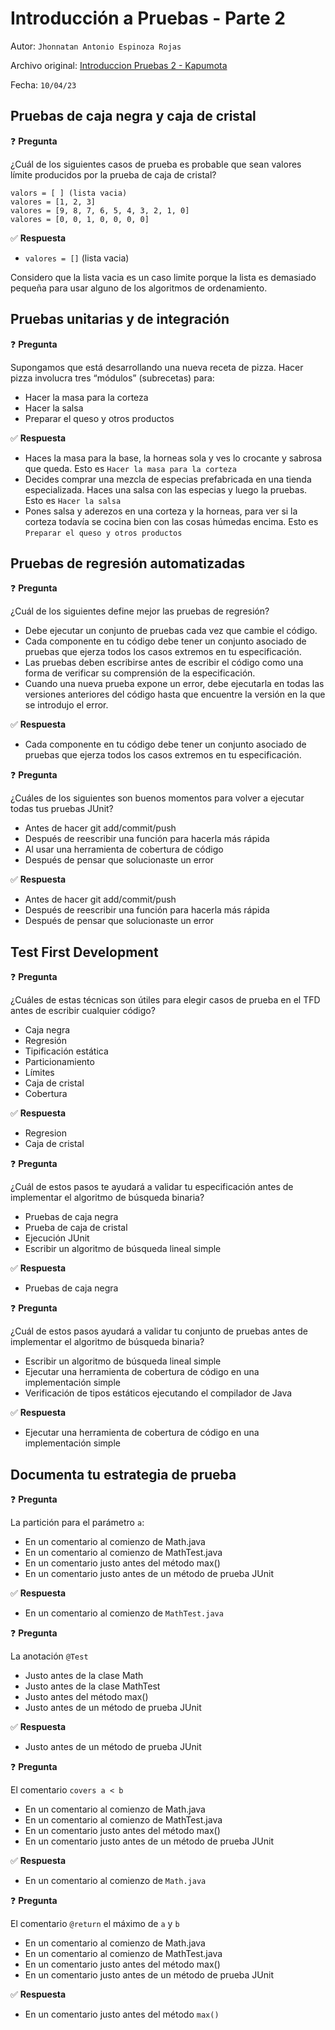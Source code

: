 # Introducción a Pruebas - Parte 2

Autor: `Jhonnatan Antonio Espinoza Rojas`

Archivo original: [Introduccion Pruebas 2 - Kapumota](https://github.com/kapumota/Actividades/blob/main/IntroduccionPruebas-2.md)

Fecha: `10/04/23`
## Pruebas de caja negra y caja de cristal

:question: **Pregunta**

¿Cuál de los siguientes casos de prueba es probable que sean valores límite producidos por la prueba de caja de cristal?

```
valors = [ ] (lista vacia)
valores = [1, 2, 3]
valores = [9, 8, 7, 6, 5, 4, 3, 2, 1, 0]
valores = [0, 0, 1, 0, 0, 0, 0]
```

:white_check_mark: **Respuesta**

* `valores = []` (lista vacia)

Considero que la lista vacia es un caso limite porque la lista es demasiado pequeña para usar alguno de los algoritmos de ordenamiento.

## Pruebas unitarias y de integración

:question: **Pregunta**

Supongamos que está desarrollando una nueva receta de pizza. Hacer pizza involucra tres “módulos” (subrecetas) para:

* Hacer la masa para la corteza
* Hacer la salsa
* Preparar el queso y otros productos

:white_check_mark: **Respuesta**

* Haces la masa para la base, la horneas sola y ves lo crocante y sabrosa que queda. Esto es `Hacer la masa para la corteza`
* Decides comprar una mezcla de especias prefabricada en una tienda especializada. Haces una salsa con las especias y luego la pruebas. Esto es `Hacer la salsa`
* Pones salsa y aderezos en una corteza y la horneas, para ver si la corteza todavía se cocina bien con las cosas húmedas encima. Esto es `Preparar el queso y otros productos`

## Pruebas de regresión automatizadas

:question: **Pregunta**

¿Cuál de los siguientes define mejor las pruebas de regresión?
* Debe ejecutar un conjunto de pruebas cada vez que cambie el código. 
* Cada componente en tu código debe tener un conjunto asociado de pruebas que ejerza todos los casos extremos en tu especificación. 
* Las pruebas deben escribirse antes de escribir el código como una forma de verificar su comprensión de la especificación. 
* Cuando una nueva prueba expone un error, debe ejecutarla en todas las versiones anteriores del código hasta que encuentre la versión en la que se introdujo el error.

:white_check_mark: **Respuesta**

* Cada componente en tu código debe tener un conjunto asociado de pruebas que ejerza todos los casos extremos en tu especificación.

:question: **Pregunta**

¿Cuáles de los siguientes son buenos momentos para volver a ejecutar todas tus pruebas JUnit?
* Antes de hacer git add/commit/push
* Después de reescribir una función para hacerla más rápida 
* Al usar una herramienta de cobertura de código 
* Después de pensar que solucionaste un error

:white_check_mark: **Respuesta**

* Antes de hacer git add/commit/push
* Después de reescribir una función para hacerla más rápida
* Después de pensar que solucionaste un error

## Test First Development

:question: **Pregunta**

¿Cuáles de estas técnicas son útiles para elegir casos de prueba en el TFD antes de escribir cualquier código?
* Caja negra 
* Regresión 
* Tipificación estática  
* Particionamiento 
* Límites 
* Caja de cristal
* Cobertura

:white_check_mark: **Respuesta**

* Regresion
* Caja de cristal

:question: **Pregunta**

¿Cuál de estos pasos te ayudará a validar tu especificación antes de implementar el algoritmo de búsqueda binaria?
* Pruebas de caja negra
* Prueba de caja de cristal
* Ejecución  JUnit 
* Escribir un algoritmo de búsqueda lineal simple 

:white_check_mark: **Respuesta**

* Pruebas de caja negra

:question: **Pregunta**

¿Cuál de estos pasos ayudará a validar tu conjunto de pruebas antes de implementar el algoritmo de búsqueda binaria?
* Escribir un algoritmo de búsqueda lineal simple 
* Ejecutar una herramienta de cobertura de código en una implementación simple
* Verificación de tipos estáticos ejecutando el compilador de Java 

:white_check_mark: **Respuesta**

* Ejecutar una herramienta de cobertura de código en una implementación simple


## Documenta tu estrategia de prueba

:question: **Pregunta**

La partición para el parámetro `a`:
* En un comentario al comienzo de Math.java 
* En un comentario al comienzo de MathTest.java 
* En un comentario justo antes del método max()
* En un comentario justo antes de un método de prueba JUnit 

:white_check_mark: **Respuesta**

* En un comentario al comienzo de `MathTest.java` 

:question: **Pregunta**

La anotación `@Test` 
* Justo antes de la clase Math
* Justo antes de la clase MathTest 
* Justo antes del método max() 
* Justo antes de un método de prueba JUnit

:white_check_mark: **Respuesta**

* Justo antes de un método de prueba JUnit

:question: **Pregunta**

El comentario `covers a < b` 
* En un comentario al comienzo de Math.java
* En un comentario al comienzo de MathTest.java
* En un comentario justo antes del método max() 
* En un comentario justo antes de un método de prueba JUnit

:white_check_mark: **Respuesta**

* En un comentario al comienzo de `Math.java`

:question: **Pregunta**

El comentario `@return` el máximo de `a` y `b`
* En un comentario al comienzo de Math.java
* En un comentario al comienzo de MathTest.java
* En un comentario justo antes del método max()
* En un comentario justo antes de un método de prueba JUnit

:white_check_mark: **Respuesta**
* En un comentario justo antes del método `max()`